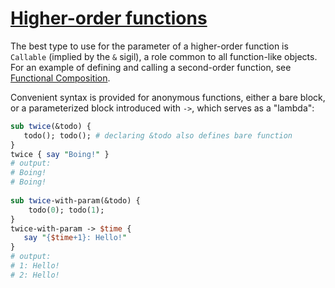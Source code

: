 [1]: https://rosettacode.org/wiki/Higher-order_functions

# [Higher-order functions][1]

The best type to use for the parameter of a higher-order function is `Callable` (implied by the `&` sigil), a role common to all function-like objects. For an example of defining and calling a second-order function, see [Functional Composition](https://rosettacode.org/wiki/Functional_Composition#Raku).



Convenient syntax is provided for anonymous functions,
either a bare block, or a parameterized block introduced with `->`, which serves as a "lambda":

```perl
sub twice(&todo) {
   todo(); todo(); # declaring &todo also defines bare function
}
twice { say "Boing!" }
# output:
# Boing!
# Boing!
 
sub twice-with-param(&todo) {
    todo(0); todo(1);
}
twice-with-param -> $time {
   say "{$time+1}: Hello!"
}
# output:
# 1: Hello!
# 2: Hello!
```